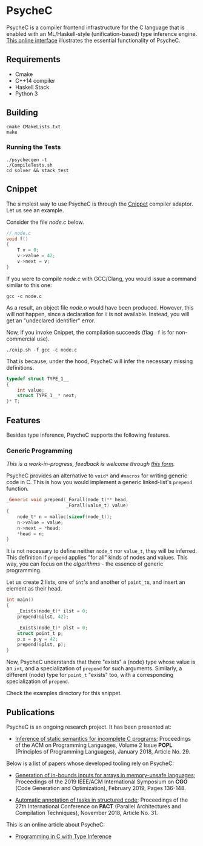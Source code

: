 # PsycheC

PsycheC is a compiler frontend infrastructure for the C language that is enabled with an ML/Haskell-style (unification-based) type inference engine.
[This online interface](http://cuda.dcc.ufmg.br/psyche-c/) illustrates the essential functionality of PsycheC.

## Requirements

* Cmake
* C++14 compiler
* Haskell Stack
* Python 3

## Building

    cmake CMakeLists.txt  
    make

### Running the Tests

    ./psychecgen -t
    ./CompileTests.sh
    cd solver && stack test

## Cnippet

The simplest way to use PsycheC is through the [Cnippet](http://www.cnippet.cc) compiler adaptor.
Let us see an example.

Consider the file *node.c* below.

```c
// node.c
void f()
{
    T v = 0;
    v->value = 42;
    v->next = v;
}
```

If you were to compile *node.c* with GCC/Clang, you would issue a command similar to this one:

    gcc -c node.c

As a result, an object file *node.o* would have been produced.
However, this will not happen, since a declaration for `T` is not available.
Instead, you will get an "undeclared identifier" error.

Now, if you invoke Cnippet, the compilation succeeds (flag `-f` is for non-commercial use).

    ./cnip.sh -f gcc -c node.c

That is because, under the hood, PsycheC will infer the necessary missing definitions.

```c
typedef struct TYPE_1__
{
    int value;
    struct TYPE_1__* next;
}* T;
```

## Features

Besides type inference, PsycheC supports the following features.

### Generic Programming

*This is a work-in-progress, feedback is welcome through [this form](https://forms.gle/oJj1YEhAk3jwvHRo8).*

PsycheC provides an alternative to `void*` and `#macros` for writing generic code in C.
This is how you would implement a generic linked-list's `prepend` function.

```c
_Generic void prepend(_Forall(node_t)** head,
                      _Forall(value_t) value)
{
    node_t* n = malloc(sizeof(node_t));
    n->value = value;
    n->next = *head;
    *head = n;
}
```

It is not necessary to define neither `node_t` nor `value_t`, they will be inferred.
This definition if `prepend` applies "for all" kinds of nodes and values.
This way, you can focus on the *algorithms* - the essence of generic programming.

Let us create 2 lists, one of `int`'s and another of `point_t`s, and insert an element as their head.

```c
int main()
{
    _Exists(node_t)* ilst = 0;
    prepend(&ilst, 42);

    _Exists(node_t)* plst = 0;
    struct point_t p;
    p.x = p.y = 42;
    prepend(&plst, p);
}

```

Now, PsycheC understands that there "exists" a (node) type whose value is an `int`,
and a specialization of `prepend` for such arguments.
Similarly, a different (node) type for `point_t` "exists" too, with a corresponding
specialization of `prepend`.

Check the examples directory for this snippet.


## Publications

PsycheC is an ongoing research project.
It has been presented at:

- [Inference of static semantics for incomplete C programs](https://dl.acm.org/citation.cfm?id=3158117);
Proceedings of the ACM on Programming Languages, Volume 2 Issue **POPL** (Principles of Programming Languages),
January 2018, Article No. 29.

Below is a list of papers whose developed tooling rely on PsycheC:

- [Generation of in-bounds inputs for arrays in memory-unsafe languages](https://dl.acm.org/citation.cfm?id=3314890);
Proceedings of the 2019 IEEE/ACM International Symposium on **CGO** (Code Generation and Optimization),
February 2019, Pages 136-148.

- [Automatic annotation of tasks in structured code](https://dl.acm.org/citation.cfm?id=3243200);
Proceedings of the 27th International Conference on **PACT** (Parallel Architectures and Compilation Techniques),
November 2018, Article No. 31.

This is an online article about PsycheC:

- [Programming in C with Type Inference](https://www.codeproject.com/Articles/1238603/Programming-in-C-with-Type-Inference)
